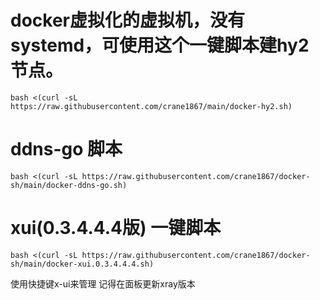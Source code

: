 # docker虚拟化的虚拟机，没有systemd，可使用这个一键脚本建hy2节点。
```
bash <(curl -sL https://raw.githubusercontent.com/crane1867/main/docker-hy2.sh)
```
# ddns-go 脚本
```
bash <(curl -sL https://raw.githubusercontent.com/crane1867/docker-sh/main/docker-ddns-go.sh)
```
# xui(0.3.4.4.4版) 一键脚本
```
bash <(curl -sL https://raw.githubusercontent.com/crane1867/docker-sh/main/docker-xui.0.3.4.4.4.sh)
```
使用快捷键x-ui来管理
记得在面板更新xray版本
